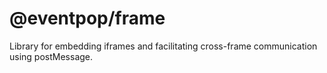 # @eventpop/frame

Library for embedding iframes and facilitating cross-frame communication using postMessage.
